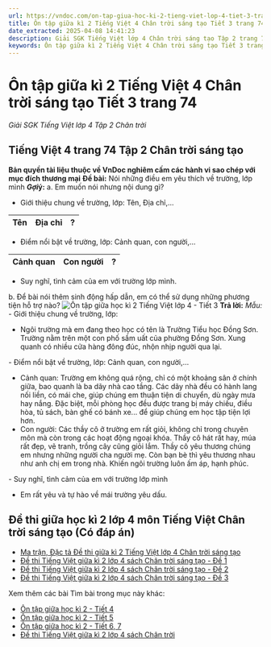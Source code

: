 ```yaml
---
url: https://vndoc.com/on-tap-giua-hoc-ki-2-tieng-viet-lop-4-tiet-3-trang-74-chan-troi-sang-tao-300752
title: Ôn tập giữa kì 2 Tiếng Việt 4 Chân trời sáng tạo Tiết 3 trang 74 - Giải SGK Tiếng Việt lớp 4 Tập 2 Chân trời - VnDoc.com
date_extracted: 2025-04-08 14:41:23
description: Giải SGK Tiếng Việt lớp 4 Chân trời sáng tạo Tập 2 trang 74 được biên soạn nhằm giúp các em HS đạt kết quả tốt trong quá trình làm bài tập và học tập môn Tiếng Việt lớp 4.
keywords: Ôn tập giữa kì 2 Tiếng Việt 4 Chân trời sáng tạo Tiết 3 trang 74,ôn tập giữa học kì 2 lớp 4 tiết 3,ôn tập giữa học kì 2 lớp 4 chân trời sáng tạo,tiếng việt lớp 4 ôn tập giữa học kì 2,Ôn tập giữa học kì 2 Tiếng Việt lớp 4,Giải bài tập SGK Tiếng Việt 4 tập 2,Giải bài tập SGK Tiếng Việt 4 tập 2 trang 74,để học tốt tiếng việt 4,lời giải hay tiếng việt lớp 4,giải bài tập tiếng việt lớp 4,tiếng việt lớp 4,sgk tiếng việt 4 tập 2,soạn bài lớp 4
---
```


# Ôn tập giữa kì 2 Tiếng Việt 4 Chân trời sáng tạo Tiết 3 trang 74
 _Giải SGK Tiếng Việt lớp 4 Tập 2 Chân trời_
## **Tiếng Việt 4 trang 74 Tập 2 Chân trời sáng tạo**
**Bản quyền tài liệu thuộc về VnDoc nghiêm cấm các hành vi sao chép với mục đích thương mại**
**Đề bài:** Nói những điều em yêu thích về trường, lớp mình
 _**Gợi**_**ý:**
a. Em muốn nói nhưng nội dung gì?
  * Giới thiệu chung về trường, lớp: Tên, Địa chỉ,...

Tên| Địa chỉ| ?  
---|---|---  
  * Điểm nổi bật về trường, lớp: Cảnh quan, con người,...

Cảnh quan| Con người| ?  
---|---|---  
  * Suy nghĩ, tình cảm của em với trường lớp mình.

b. Để bài nói thêm sinh động hấp dẫn, em có thể sử dụng những phương tiện hỗ trợ nào?
![Ôn tập giữa học kì 2 Tiếng Việt lớp 4 - Tiết 3](https://i.vdoc.vn/data/image/2023/07/07/on-tap-giua-hoc-ki-2-tieng-viet-lop-4-tiet-3-trang-74-chan-troi-sang-tao-h1.jpg)
**Trả lời:**
_Mẫu:_
\- Giới thiệu chung về trường, lớp:
  * Ngôi trường mà em đang theo học có tên là Trường Tiểu học Đồng Sơn. Trường nằm trên một con phố sầm uất của phường Đồng Sơn. Xung quanh có nhiều cửa hàng đông đúc, nhộn nhịp người qua lại.

\- Điểm nổi bật về trường, lớp: Cảnh quan, con người,...
  * Cảnh quan: Trường em không quá rộng, chỉ có một khoảng sân ở chính giữa, bao quanh là ba dãy nhà cao tầng. Các dãy nhà đều có hành lang nối liền, có mái che, giúp chúng em thuận tiện di chuyển, dù ngày mưa hay nắng. Đặc biệt, mỗi phòng học đều được trang bị máy chiếu, điều hòa, tủ  sách, bàn ghế có bánh xe... để giúp chúng em học tập tiện lợi hơn.
  * Con người: Các thầy cô ở trường em rất giỏi, không chỉ trong chuyên môn mà còn trong các hoạt động ngoại khóa. Thầy cô hát rất hay, múa rất đẹp, vẽ tranh, trồng cây cũng giỏi lắm. Thầy cô yêu thương chúng em nhưng những người cha người mẹ. Còn bạn bè thì yêu thương nhau như anh chị em trong nhà. Khiến ngôi trường luôn ấm áp, hạnh phúc.

\- Suy nghĩ, tình cảm của em với trường lớp mình
  * Em rất yêu và tự hào về mái trường yêu dấu.

## **Đề thi giữa học kì 2 lớp 4 môn Tiếng Việt Chân trời sáng tạo \(Có đáp án\)**
  * [Ma trận, Đặc tả Đề thi giữa kì 2 Tiếng Việt lớp 4 Chân trời sáng tạo](<https://vndoc.com/ma-tran-dac-ta-de-thi-giua-ki-2-tieng-viet-lop-4-chan-troi-sang-tao-315042>)
  * [Đề thi Tiếng Việt giữa kì 2 lớp 4 sách Chân trời sáng tạo - Đề 1](<https://vndoc.com/de-thi-tieng-viet-giua-ki-2-lop-4-sach-chan-troi-sang-tao-de-1-315379>)
  * [Đề thi Tiếng Việt giữa kì 2 lớp 4 sách Chân trời sáng tạo - Đề 2](<https://vndoc.com/de-thi-tieng-viet-giua-ki-2-lop-4-sach-chan-troi-sang-tao-de-2-315526>)
  * [Đề thi Tiếng Việt giữa kì 2 lớp 4 sách Chân trời sáng tạo - Đề 3](<https://vndoc.com/de-thi-tieng-viet-giua-ki-2-lop-4-sach-chan-troi-sang-tao-de-3-317133>)

Xem thêm các bài Tìm bài trong mục này khác:
  * [Ôn tập giữa học kì 2 - Tiết 4](</on-tap-giua-hoc-ki-2-tieng-viet-lop-4-tiet-4-trang-75-chan-troi-sang-tao-300754>)
  * [Ôn tập giữa học kì 2 - Tiết 5](</on-tap-giua-hoc-ki-2-tieng-viet-lop-4-tiet-5-trang-75-chan-troi-sang-tao-300757>)
  * [Ôn tập giữa học kì 2 - Tiết 6, 7](</on-tap-giua-hoc-ki-2-tieng-viet-lop-4-tiet-6-va-7-trang-76-chan-troi-sang-tao-300759>)
  * [Đề thi Tiếng Việt giữa kì 2 lớp 4 sách Chân trời](<https://vndoc.com/de-thi-giua-ki-2-lop-4-mon-tieng-viet-sach-chan-troi-sang-tao>)

